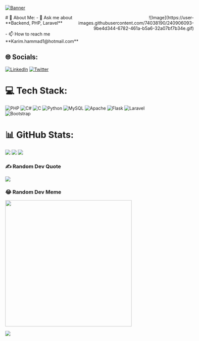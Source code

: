 [![Banner](https://user-images.githubusercontent.com/74038190/241765440-80728820-e06b-4f96-9c9e-9df46f0cc0a5.gif)](https://your-banner-link-here)

<div style="display: flex; flex-direction: row;">
  <div style="flex: 1;">
    # 💫 About Me:
    - 💬 Ask me about **Backend, PHP, Laravel**<br><br>- 📫 How to reach me **Karim.hammad1@hotmail.com**
  </div>
  <div style="flex: 1; text-align: right;">
    ![Image](https://user-images.githubusercontent.com/74038190/240906093-9be4d344-6782-461a-b5a6-32a07bf7b34e.gif)
  </div>
</div>

## 🌐 Socials:
[![LinkedIn](https://img.shields.io/badge/LinkedIn-%230077B5.svg?logo=linkedin&logoColor=white)](https://linkedin.com/in/https://www.linkedin.com/in/karim-hammad1/) [![Twitter](https://img.shields.io.badge/Twitter-%231DA1F2.svg?logo=Twitter&logoColor=white)](https://twitter.com/KarimHammad2001)

# 💻 Tech Stack:
![PHP](https://img.shields.io/badge/php-%23777BB4.svg?style=for-the-badge&logo=php&logoColor=white) ![C#](https://img.shields.io.badge/c%23-%23239120.svg?style=for-the-badge&logo=c-sharp&logoColor=white) ![C](https://img.shields.io.badge/c-%2300599C.svg?style=for-the-badge&logo=c&logoColor=white) ![Python](https://img.shields.ioscheme-badge&logo=adobe&logoColor=white) ![MySQL](https://img.shields.io.badge/mysql-%2300000f.svg?style=for-the-badge&logo=mysql&logoColor=white) ![Apache](https://img.shields.io.badge/apache-%23D42029.svg?style=for-the-badge&logo=apache&logoColor=white) ![Flask](https://img.shields.io.badge/flask-%23000.svg?style=for-the-badge&logo=flask&logoColor=white) ![Laravel](https://img.shields.io.badge/laravel-%23FF2D20.svg?style=for-the-badge&logo=laravel&logoColor=white) ![Bootstrap](https://img.shields.io.badge/bootstrap-%238511FA.svg?style=for-the-badge&logo=bootstrap&logoColor=white)

# 📊 GitHub Stats:
![](https://github-readme-stats.vercel.app/api?username=KarimHammad1&theme=dark&hide_border=false&include_all_commits=false&count_private=false)
![](https://github-readme-streak-stats.herokuapp.com/?user=KarimHammad1&theme=dark&hide_border=false)
![](https://github-readme-stats.vercel.app/api/top-langs/?username=KarimHammad1&theme=dark&hide_border=false&include_all_commitsfalse&count_private=false&layout=compact)

### ✍️ Random Dev Quote
![](https://quotes-github-readme.vercel.app/api?type=horizontal&theme=radical)

### 😂 Random Dev Meme
<img src='https://randommeme-five.vercel.app/' style="height: 400px;"/>

[![](https://visitcount.itsvg.in/api?id=KarimHammad1&icon=0&color=0)](https://visitcount.itsvg.in)

<!-- Proudly created with GPRM ( https://gprm.itsvg.in ) -->
